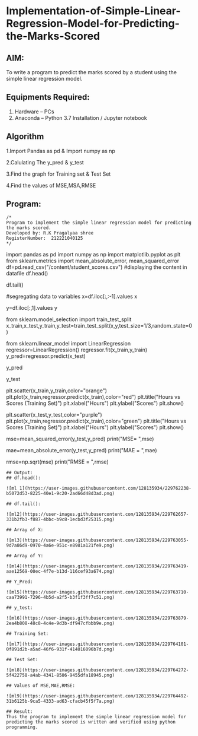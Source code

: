 # Implementation-of-Simple-Linear-Regression-Model-for-Predicting-the-Marks-Scored

## AIM:
To write a program to predict the marks scored by a student using the simple linear regression model.

## Equipments Required:
1. Hardware – PCs
2. Anaconda – Python 3.7 Installation / Jupyter notebook


## Algorithm
1.Import Pandas as pd & Import numpy as np

2.Calulating The y_pred & y_test

3.Find the graph for Training set & Test Set

4.Find the values of MSE,MSA,RMSE

## Program:
```
/*
Program to implement the simple linear regression model for predicting the marks scored.
Developed by: R.K Pragalyaa shree
RegisterNumber:  212221040125
*/
```
import pandas as pd
import numpy as np
import matplotlib.pyplot as plt
from sklearn.metrics import mean_absolute_error, mean_squared_error
df=pd.read_csv("/content/student_scores.csv")
#displaying the content in datafile
df.head()

df.tail()

#segregating data to variables
x=df.iloc[:,:-1].values
x

y=df.iloc[:,1].values
y

from sklearn.model_selection import train_test_split
x_train,x_test,y_train,y_test=train_test_split(x,y,test_size=1/3,random_state=0)

from sklearn.linear_model import LinearRegression 
regressor=LinearRegression()
regressor.fit(x_train,y_train)
y_pred=regressor.predict(x_test)

y_pred

y_test


plt.scatter(x_train,y_train,color="orange")
plt.plot(x_train,regressor.predict(x_train),color="red")
plt.title("Hours vs Scores (Training Set)")
plt.xlabel("Hours")
plt.ylabel("Scores")
plt.show()


plt.scatter(x_test,y_test,color="purple")
plt.plot(x_train,regressor.predict(x_train),color="green")
plt.title("Hours vs Scores (Training Set)")
plt.xlabel("Hours")
plt.ylabel("Scores")
plt.show()

mse=mean_squared_error(y_test,y_pred)
print("MSE= ",mse)

mae=mean_absolute_error(y_test,y_pred)
print("MAE = ",mae)

rmse=np.sqrt(mse)
print("RMSE = ",rmse)
```
## Output:
## df.head():

![ml 1](https://user-images.githubusercontent.com/128135934/229762238-b5072d53-8225-40e1-9c20-2ad66d48d3ad.png)

## df.tail():

![ml2](https://user-images.githubusercontent.com/128135934/229762657-331b2fb3-f887-4bbc-b9c8-1ecbd3f25315.png)

## Array of X:

![ml3](https://user-images.githubusercontent.com/128135934/229763055-9d7a86d9-0970-4a6e-951c-e8981a121fe9.png)

## Array of Y:

![ml4](https://user-images.githubusercontent.com/128135934/229763419-aae12569-00ec-4f7e-b13d-116cef93a674.png)

## Y_Pred:

![ml5](https://user-images.githubusercontent.com/128135934/229763710-caa73991-7296-4b5d-a2f5-b3f1f3ff7c51.png)

## y_test:

![ml6](https://user-images.githubusercontent.com/128135934/229763879-2ea4b808-48c8-4c4e-9d3b-df947cfbbb9e.png)

## Training Set:

![ml7](https://user-images.githubusercontent.com/128135934/229764101-0f891d2b-a5ad-46f6-931f-414016096b7d.png)

## Test Set:

![ml8](https://user-images.githubusercontent.com/128135934/229764272-5f422758-a4ab-4341-8506-9455dfa18945.png)

## Values of MSE,MAE,RMSE:

![ml9](https://user-images.githubusercontent.com/128135934/229764492-31b6125b-9ca5-4333-ad63-cfacb45f5f7a.png)

## Result:
Thus the program to implement the simple linear regression model for predicting the marks scored is written and verified using python programming.


